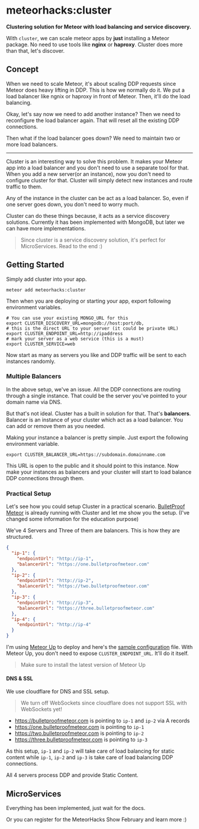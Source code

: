 # meteorhacks:cluster

**Clustering solution for Meteor with load balancing and service discovery.**

With `cluster`, we can scale meteor apps by **just** installing a Meteor package. No need to use tools like **nginx** or **haproxy**. Cluster does more than that, let's discover.

## Concept

When we need to scale Meteor, it's about scaling DDP requests since Meteor does heavy lifting in DDP. This is how we normally do it. We put a load balancer like ngnix or haproxy in front of Meteor. Then, it'll do the load balancing.

Okay, let's say now we need to add another instance? Then we need to reconfigure the load balancer again. That will reset all the existing DDP connections.

Then what if the load balancer goes down? We need to maintain two or more load balancers.

---

Cluster is an interesting way to solve this problem. It makes your Meteor app into a load balancer and you don't need to use a separate tool for that. When you add a new server(or an instance), now you don't need to configure cluster for that. Cluster will simply detect new instances and route traffic to them.

Any of the instance in the cluster can be act as a load balancer. So, even if one server goes down, you don't need to worry much.

Cluster can do these things because, it acts as a service discovery solutions. Currently it has been implemented with MongoDB, but later we can have more implementations.

> Since cluster is a service discovery solution, it's perfect for MicroServices. Read to the end :)

## Getting Started

Simply add cluster into your app.

~~~
meteor add meteorhacks:cluster
~~~

Then when you are deploying or starting your app, export following environment variables.

~~~shell
# You can use your existing MONGO_URL for this
export CLUSTER_DISCOVERY_URL=mongodb://host:port/db,
# this is the direct URL to your server (it could be private URL)
export CLUSTER_ENDPOINT_URL=http://ipaddress
# mark your server as a web service (this is a must)
export CLUSTER_SERVICE=web
~~~

Now start as many as servers you like and DDP traffic will be sent to each instances randomly.

### Multiple Balancers

In the above setup, we've an issue. All the DDP connections are routing through a single instance. That could be the server you've pointed to your domain name via DNS.

But that's not ideal. Cluster has a built in solution for that. That's **balancers**. Balancer is an instance of your cluster which act as a load balancer. You can add or remove them as you needed.

Making your instance a balancer is pretty simple. Just export the following environment variable.

~~~
export CLUSTER_BALANCER_URL=https://subdomain.domainname.com
~~~

This URL is open to the public and it should point to this instance. Now make your instances as balancers and your cluster will start to load balance DDP connections through them.

### Practical Setup

Let's see how you could setup Cluster in a practical scenario. [BulletProof Meteor](https://bulletproofmeteor.com/) is already running with Cluster and let me show you the setup. (I've changed some information for the education purpose)

We've 4 Servers and Three of them are balancers. This is how they are structured.

~~~json
{
  "ip-1": {
    "endpointUrl": "http://ip-1",
    "balancerUrl": "https://one.bulletproofmeteor.com"
  },
  "ip-2": {
    "endpointUrl": "http://ip-2",
    "balancerUrl": "https://two.bulletproofmeteor.com"
  },
  "ip-3": {
    "endpointUrl": "http://ip-3",
    "balancerUrl": "https://three.bulletproofmeteor.com"
  },
  "ip-4": {
    "endpointUrl": "http://ip-4"
  }
}
~~~

I'm using [Meteor Up](https://github.com/arunoda/meteor-up) to deploy and here's the [sample configuration](https://gist.github.com/arunoda/13f2e9c22bf526b84556) file. With Meteor Up, you don't need to expose `CLUSTER_ENDPOINT_URL`. It'll do it itself.

> Make sure to install the latest version of Meteor Up

#### DNS & SSL

We use cloudflare for DNS and SSL setup.
> We turn off WebSockets since cloudflare does not support SSL with WebSockets yet!

* https://bulletproofmeteor.com is pointing to `ip-1` and `ip-2` via A records
* https://one.bulletproofmeteor.com is pointing to `ip-1`
* https://two.bulletproofmeteor.com is pointing to `ip-2`
* https://three.bulletproofmeteor.com is pointing to `ip-3`

As this setup, `ip-1` and `ip-2` will take care of load balancing for static content while `ip-1`, `ip-2` and `ip-3` is take care of load balancing DDP connections.

All 4 servers process DDP and provide Static Content.

## MicroServices

Everything has been implemented, just wait for the docs.

Or you can register for the MeteorHacks Show February and learn more :)